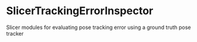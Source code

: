 # SlicerTrackingErrorInspector
Slicer modules for evaluating pose tracking error using a ground truth pose tracker
